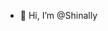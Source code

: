 - 👋 Hi, I’m @Shinally

<!---
Shinally/Shinally is a ✨ special ✨ repository because its `README.md` (this file) appears on your GitHub profile.
You can click the Preview link to take a look at your changes.
--->
